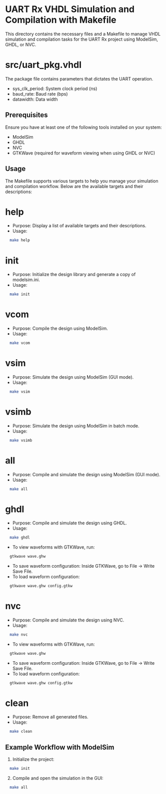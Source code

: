 # UART Rx VHDL Simulation and Compilation with Makefile

This directory contains the necessary files and a Makefile to manage VHDL simulation and compilation tasks for the UART Rx project using ModelSim, GHDL, or NVC.

# src/uart\_pkg.vhdl

The package file contains parameters that dictates the UART operation.

- sys\_clk\_period: System clock period (ns)
- baud\_rate: Baud rate (bps)
- datawidth: Data width

## Prerequisites

Ensure you have at least one of the following tools installed on your system:

- ModelSim
- GHDL 
- NVC 
- GTKWave (required for waveform viewing when using GHDL or NVC)

## Usage

The Makefile supports various targets to help you manage your simulation and compilation workflow. Below are the available targets and their descriptions:

# help
- Purpose: Display a list of available targets and their descriptions.
- Usage:

```sh
  make help
```

# init
- Purpose: Initialize the design library and generate a copy of modelsim.ini.
- Usage:

```sh
  make init
```

# vcom
- Purpose: Compile the design using ModelSim.
- Usage:  

```sh
  make vcom
```

# vsim
- Purpose: Simulate the design using ModelSim (GUI mode).
- Usage:  

```sh
  make vsim
```

# vsimb
- Purpose: Simulate the design using ModelSim in batch mode.
- Usage:  

```sh
  make vsimb
```

# all
- Purpose: Compile and simulate the design using ModelSim (GUI mode).
- Usage:  

```sh
  make all
```

# ghdl
- Purpose: Compile and simulate the design using GHDL.
- Usage: 

```sh
  make ghdl
```

- To view waveforms with GTKWave, run:
```sh
  gtkwave wave.ghw
```
- To save waveform configuration:
  Inside GTKWave, go to File -> Write Save File.
- To load waveform configuration:
```sh
  gtkwave wave.ghw config.gtkw
```

# nvc
- Purpose: Compile and simulate the design using NVC.
- Usage:  

```sh
  make nvc
```

- To view waveforms with GTKWave, run:
```sh
  gtkwave wave.ghw
```  
- To save waveform configuration:
  Inside GTKWave, go to File -> Write Save File.
- To load waveform configuration:
```sh
  gtkwave wave.ghw config.gtkw
```

# clean
- Purpose: Remove all generated files.
- Usage:  

```sh
  make clean
```

## Example Workflow with ModelSim

1. Initialize the project:  

```sh
  make init
```  

2. Compile and open the simulation in the GUI:  

```sh
  make all
```
